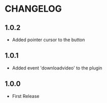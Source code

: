 # CHANGELOG


## 1.0.2
  - Added pointer cursor to the button

## 1.0.1
  - Added event 'downloadvideo' to the plugin

## 1.0.0
  - First Release
